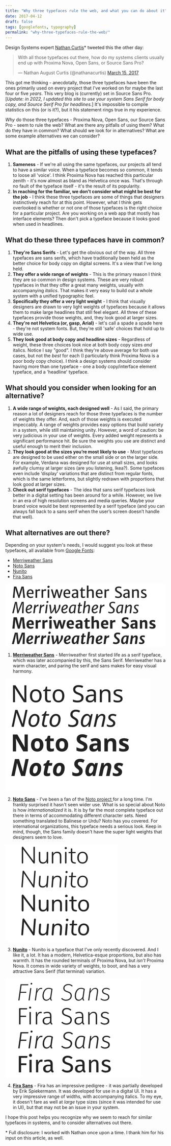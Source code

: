 ```yaml
---
title: "Why three typefaces rule the web, and what you can do about it"
date: 2017-04-12
draft: false
tags: [googlefonts, typography]
permalink: "why-three-typefaces-rule-the-web/"
---
```


Design Systems expert [Nathan Curtis](https://eightshapes.com/nathan-curtis.html)\* tweeted this the other day:

<blockquote class="twitter-tweet" data-lang="en"><p lang="en" dir="ltr">With all those typefaces out there, how do my systems clients usually end up with Proxima Nova, Open Sans, or Source Sans Pro?</p>&mdash; Nathan August Curtis (@nathanacurtis) <a href="https://twitter.com/nathanacurtis/status/841964283562987520">March 15, 2017</a></blockquote>
<script async src="//platform.twitter.com/widgets.js" charset="utf-8"></script>

This got me thinking - anecdotally, those three typefaces have been the ones primarily used on every project that I've worked on for maybe the last four or five _years_. This very blog is (currently) set in Source Sans Pro. [_Update: in 2022, I updated this site to use your system Sans Serif for body copy, and Source Serif Pro for headlines._] It's impossible to compile statistics on this (or is it?), but it his statement rings true in my experience.

_Why_ do those three typefaces - Proxima Nova, Open Sans, our Source Sans Pro - seem to rule the web? What are there any pitfalls of using them? What do they have in common? What should we look for in alternatives? What are some example alternatives we can consider?

## What are the pitfalls of using these typefaces?

1. **Sameness** - If we're all using the same typefaces, our projects all tend to have a similar voice. When a typeface becomes so common, it tends to loose all 'voice'. I think Proxima Nova has reached this particular zenith - it's now almost as bland as Helvetica once was. That's through no fault of the typeface itself - it's the result of its popularity.
2. **In reaching for the familiar, we don't consider what might be best for the job** - I think these three typefaces are some of things that designers instinctively reach for at this point. However, what I think gets overlooked is whether or not one of those typefaces is the right choice for a particular project. Are you working on a web app that mostly has interface elements? Then don't pick a typeface because it looks good when used in headlines.

## What do these three typefaces have in common?

1. **They're Sans Serifs** - Let's get the obvious out of the way. All three typefaces are sans serifs, which have traditionally been held as the better choice for body copy on digital screens. It's a view that I've long held.
2. **They offer a wide range of weights** - This is the primary reason I think they are so common in design systems. These are very robust typefaces in that they offer a great many weights, usually with accompanying _italics_. That makes it very easy to build out a whole system with a unified typographic feel.
3. **Specifically they offer a very light weight** - I think that visually designers are drawn to very light weights of typefaces because it allows them to make large headlines that still feel elegant. All three of these typefaces provide those weights, and, they look good at larger sizes.
4. **They're not Helvetica (or, gasp, Arial)** - let's call a spade a spade here - they're not system fonts. But, they're still 'safe' choices that hold up to wide use.
5. **They look good at body copy and headline sizes** - Regardless of weight, these three choices look nice at both body copy sizes _and_ italics. Notice I say "good". I think they're above average for both use cases, but not the _best_ for each (I particularly think Proxima Nova is a poor body copy choice). I think a design systems should consider having more than one typeface - one a body copy/interface element typeface, and a 'headline' typeface.

## What should you consider when looking for an alternative?

1. **A wide range of weights, each designed well** - As I said, the primary reason a lot of designers reach for those three typefaces is the number of weights they offer. And, each of those weights is executed impeccably. A range of weights provides easy options that build variety in a system, while still maintaining unity. However, a word of caution: be very judicious in your use of weights. Every added weight represents a significant performance hit. Be sure the weights you use are distinct and useful enough to merit their inclusion.
2. **They look good at the sizes you’re most likely to use** - Most typefaces are designed to be used either on the small side or on the larger side. For example, Verdana was designed for use at small sizes, and looks awfully clumsy at larger sizes (are you listening, Ikea?). Some typefaces even include ‘display’ variations that are distinct from regular fonts, which is the same letterforms, but slightly redrawn with proportions that look good at larger sizes.
3. **Check out serif typefaces** - The idea that sans serif typefaces look better in a digital setting has been around for a while. However, we live in an era of high resolution screens and media queries. Maybe your brand voice would be best represented by a serif typeface (and you can always fall back to a sans serif when the user’s screen doesn’t handle that well).

## What alternatives are out there?

Depending on your system's needs, I would suggest you look at these typefaces, all available from [Google Fonts](https://fonts.google.com):

- [Merriweather Sans](https://fonts.google.com/specimen/Merriweather+Sans)
- [Noto Sans](https://fonts.google.com/specimen/Noto+Sans)
- [Nunito](https://fonts.google.com/specimen/Nunito)
- [Fira Sans](https://fonts.google.com/specimen/Fira+Sans)

![Merriweather Sans Sample](../images/Screen-Shot-2017-03-31-at-12.26.17-PM.png)

1. **[Merriweather Sans](https://fonts.google.com/specimen/Merriweather+Sans)** - Merriweather first started life as a serif typeface, which was later accompanied by this, the Sans Serif. Merriweather has a warm character, and paring the serif and sans makes for easy visual harmony.

![Noto Sans Sample](../images/Screen-Shot-2017-03-31-at-12.25.48-PM.png)

2. **[Noto Sans](https://fonts.google.com/specimen/Noto+Sans)** - I've been a fan of the [Noto project ](https://www.google.com/get/noto/) for a long time. I'm frankly surprised it hasn't seen wider use. What is so special about Noto is how _internationalized_ it is. It is by far the most complete typeface out there in terms of accommodating different character sets. Need something translated to Balinese or Urdu? Noto has you covered. For international organizations, this typeface needs a serious look. Keep in mind, though, the Sans family doesn't have the super light weights that designers seem to love.

![Nunito Sample](../images/Screen-Shot-2017-03-31-at-12.27.03-PM.png)

3. **[Nunito](https://fonts.google.com/specimen/Nunito)** - Nunito is a typeface that I've only recently discovered. And I like it, a lot. It has a modern, Helvetica-esque proportions, but also has warmth. It has the rounded terminals of Proxima Nova, but _isn't_ Proxima Nova. It comes in wide variety of weights, to boot, and has a very attractive Sans Serif (flat terminal) variation.

![Fira Sans Sample](../images/Screen-Shot-2017-03-31-at-12.27.45-PM.png)

4. **[Fira Sans](https://fonts.google.com/specimen/Fira+Sans)** - Fira has an impressive pedigree - it was partially developed by Erik Spiekermann. It was developed for use in a digital UI. It has a very impressive range of widths, with accompanying italics. To my eye, it doesn't fare as well at _large_ type sizes (since it was intended for use in UI), but that may not be an issue in your system.

I hope this post helps you recognize why we seem to reach for similar typefaces in systems, and to consider alternatives out there.

\* Full disclosure: I worked with Nathan once upon a time. I thank him for his input on this article, as well.

